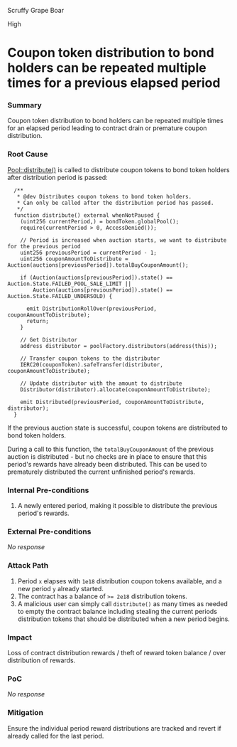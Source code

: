 Scruffy Grape Boar

High

# Coupon token distribution to bond holders can be repeated multiple times for a previous elapsed period

### Summary

Coupon token distribution to bond holders can be repeated multiple times for an elapsed period leading to contract drain or premature coupon distribution.

### Root Cause

[Pool::distribute()](https://github.com/sherlock-audit/2024-12-plaza-finance/blob/14a962c52a8f4731bbe4655a2f6d0d85e144c7c2/plaza-evm/src/Pool.sol#L589-L614) is called to distribute coupon tokens to bond token holders after distribution period is passed:

```solidity
  /**
   * @dev Distributes coupon tokens to bond token holders.
   * Can only be called after the distribution period has passed.
   */
  function distribute() external whenNotPaused {
    (uint256 currentPeriod,) = bondToken.globalPool();
    require(currentPeriod > 0, AccessDenied());

    // Period is increased when auction starts, we want to distribute for the previous period
    uint256 previousPeriod = currentPeriod - 1;
    uint256 couponAmountToDistribute = Auction(auctions[previousPeriod]).totalBuyCouponAmount();

    if (Auction(auctions[previousPeriod]).state() == Auction.State.FAILED_POOL_SALE_LIMIT ||
        Auction(auctions[previousPeriod]).state() == Auction.State.FAILED_UNDERSOLD) {

      emit DistributionRollOver(previousPeriod, couponAmountToDistribute);
      return;
    }

    // Get Distributor
    address distributor = poolFactory.distributors(address(this));

    // Transfer coupon tokens to the distributor
    IERC20(couponToken).safeTransfer(distributor, couponAmountToDistribute);

    // Update distributor with the amount to distribute
    Distributor(distributor).allocate(couponAmountToDistribute);

    emit Distributed(previousPeriod, couponAmountToDistribute, distributor);
  }
```

If the previous auction state is successful, coupon tokens are distributed to bond token holders.

During a call to this function, the `totalBuyCouponAmount` of the previous auction is distributed - but no checks are in place to ensure that this period's rewards have already been distributed. This can be used to prematurely distributed the current unfinished period's rewards.

### Internal Pre-conditions

1. A newly entered period, making it possible to distribute the previous period's rewards.

### External Pre-conditions

_No response_

### Attack Path

1. Period `x` elapses with `1e18` distribution coupon tokens available, and a new period `y` already started.
2. The contract has a balance of `>= 2e18` distribution tokens.
3. A malicious user can simply call `distribute()` as many times as needed to empty the contract balance including stealing the current periods distribution tokens that should be distributed when a new period begins.

### Impact

Loss of contract distribution rewards / theft of reward token balance / over distribution of rewards.

### PoC

_No response_

### Mitigation

Ensure the individual period reward distributions are tracked and revert if already called for the last period.